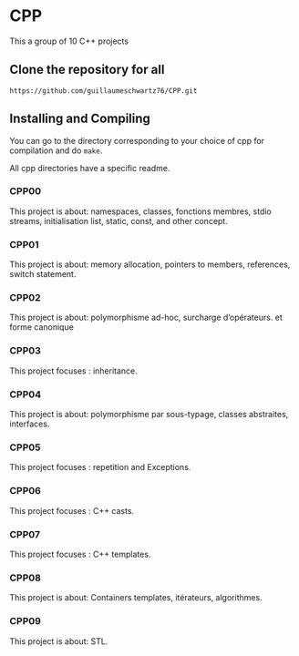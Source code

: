 # CPP

This a group of 10 C++ projects

## Clone the repository for all

```shell
https://github.com/guillaumeschwartz76/CPP.git
```

## Installing and Compiling

You can go to the directory corresponding to your choice of cpp for compilation and do ```make```.

All cpp directories have a specific readme.

### CPP00

This project is about: namespaces, classes, fonctions membres, stdio streams,
initialisation list, static, const, and other concept.

### CPP01

This project is about: memory allocation, pointers to members, references, switch statement.

### CPP02

This project is about: polymorphisme ad-hoc, surcharge d’opérateurs.
et forme canonique

### CPP03

This project focuses : inheritance.

### CPP04

This project is about: polymorphisme par sous-typage, classes abstraites,
interfaces.

### CPP05

This project focuses : repetition and Exceptions.

### CPP06

This project focuses : C++ casts.

### CPP07

This project focuses : C++ templates.

### CPP08

This project is about: Containers templates, itérateurs, algorithmes.

### CPP09

This project is about: STL.